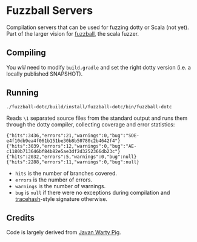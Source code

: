 # Fuzzball Servers

Compilation servers that can be used for fuzzing dotty or Scala
(not yet). Part of the larger vision for [fuzzball](https://github.com/alexknvl/fuzzball),
the scala fuzzer.

## Compiling
You *will* need to modify `build.gradle` and set the right dotty version (i.e. a locally published SNAPSHOT).

## Running
```
./fuzzball-dotc/build/install/fuzzball-dotc/bin/fuzzball-dotc
```

Reads `\1` separated source files from the standard output and runs them through the dotty compiler,
collecting coverage and error statistics:

```
{"hits":3436,"errors":21,"warnings":0,"bug":"SOE-e4f10db9ea4f061b151be30b8b50780c2b4642f4"}
{"hits":3039,"errors":12,"warnings":0,"bug":"AE-c1180b713646bf84b82e5ae3df2d3252366db23c"}
{"hits":2032,"errors":5,"warnings":0,"bug":null}
{"hits":2288,"errors":11,"warnings":0,"bug":null}
```

 * `hits` is the number of branches covered.
 * `errors` is the number of errors.
 * `warnings` is the number of warnings.
 * `bug` is `null` if there were no exceptions during compilation and
   [tracehash](https://github.com/alexknvl/tracehash)-style signature
   otherwise.
   
## Credits
Code is largely derived from [Javan Warty Pig](https://github.com/cretz/javan-warty-pig).
